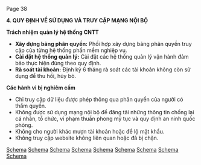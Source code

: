 Page 38

**4. QUY ĐỊNH VỀ SỬ DỤNG VÀ TRUY CẬP MẠNG NỘI BỘ**

**Trách nhiệm quản lý hệ thống CNTT**
*   **Xây dựng bảng phân quyền:** Phối hợp xây dựng bảng phân quyền truy cập của từng hệ thống phần mềm nghiệp vụ.
*   **Cài đặt hệ thống quản lý:** Cài đặt các hệ thống quản lý vận hành đảm bảo thực hiện đúng theo quy định.
*   **Rà soát tài khoản:** Định kỳ 6 tháng rà soát các tài khoản không còn sử dụng để thu hồi, hủy bỏ.

**Các hành vi bị nghiêm cấm**
*   Chỉ truy cập dữ liệu được phép thông qua phân quyền của người có thẩm quyền.
*   Không được sử dụng mạng nội bộ để đăng tải những thông tin chống lại cá nhân, tổ chức, vi phạm thuần phong mỹ tục và quy định an ninh quốc phòng.
*   Không cho người khác mượn tài khoản hoặc để lộ mật khẩu.
*   Không truy cập website không liên quan hoặc đã bị chặn.

[Schema](page_38_img_0.png)
[Schema](page_38_img_1.png)
[Schema](page_38_img_2.png)
[Schema](page_38_img_3.png)
[Schema](page_38_img_4.png)
[Schema](page_38_img_5.png)
[Schema](page_38_img_6.png)
[Schema](page_38_img_7.png)
[Schema](page_38_img_8.png)
